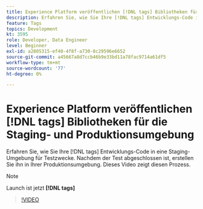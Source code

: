 ```yaml
---
title: Experience Platform veröffentlichen [!DNL tags] Bibliotheken für die Staging- und Produktionsumgebung
description: Erfahren Sie, wie Sie Ihre [!DNL tags] Entwicklungs-Code in eine Staging-Umgebung für Testzwecke. Nachdem der Test abgeschlossen ist, erstellen Sie ihn in Ihrer Produktionsumgebung. Dieses Video zeigt diesen Prozess.
feature: Tags
topics: Development
kt: 3595
role: Developer, Data Engineer
level: Beginner
exl-id: a2805315-ef40-4f8f-a730-8c29596e6652
source-git-commit: a45667a8d7ccb46b9e33bd11a78fac9714a61df5
workflow-type: tm+mt
source-wordcount: '77'
ht-degree: 0%

---
```


# Experience Platform veröffentlichen [!DNL tags] Bibliotheken für die Staging- und Produktionsumgebung

Erfahren Sie, wie Sie Ihre [!DNL tags] Entwicklungs-Code in eine Staging-Umgebung für Testzwecke. Nachdem der Test abgeschlossen ist, erstellen Sie ihn in Ihrer Produktionsumgebung. Dieses Video zeigt diesen Prozess.

>[!NOTE]
>
> Launch ist jetzt **[!DNL tags]**

>[!VIDEO](https://video.tv.adobe.com/v/28777/?quality=12&learn=on)
